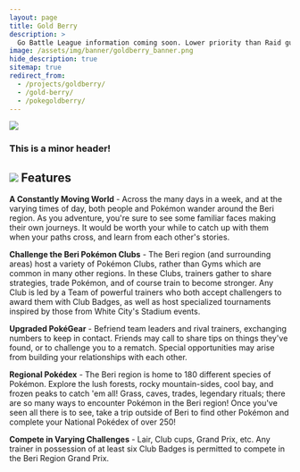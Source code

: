 ```yaml
---
layout: page
title: Gold Berry
description: >
  Go Battle League information coming soon. Lower priority than Raid guides and teambuilding.
image: /assets/img/banner/goldberry_banner.png
hide_description: true
sitemap: true
redirect_from:
  - /projects/goldberry/
  - /gold-berry/
  - /pokegoldberry/
---
```


![](http://matohub.com/assets/img/banner/goldberry_banner.png)
### This is a minor header!

## ![](http://matohub.com/assets/img/goldberry/pichu.png) Features
**A Constantly Moving World** - Across the many days in a week, and at the varying times of day, both people and Pokémon wander around the Beri region. As you adventure, you're sure to see some familiar faces making their own journeys. It would be worth your while to catch up with them when your paths cross, and learn from each other's stories.

**Challenge the Beri Pokémon Clubs** - The Beri region (and surrounding areas) host a variety of Pokémon Clubs, rather than Gyms which are common in many other regions. In these Clubs, trainers gather to share strategies, trade Pokémon, and of course train to become stronger. Any Club is led by a Team of powerful trainers who both accept challengers to award them with Club Badges, as well as host specialized tournaments inspired by those from White City's Stadium events.

**Upgraded PokéGear** - Befriend team leaders and rival trainers, exchanging numbers to keep in contact. Friends may call to share tips on things they've found, or to challenge you to a rematch. Special opportunities may arise from building your relationships with each other.

**Regional Pokédex** - The Beri region is home to 180 different species of Pokémon. Explore the lush forests, rocky mountain-sides, cool bay, and frozen peaks to catch 'em all! Grass, caves, trades, legendary rituals; there are so many ways to encounter Pokémon in the Beri region! Once you've seen all there is to see, take a trip outside of Beri to find other Pokémon and complete your National Pokédex of over 250!

**Compete in Varying Challenges** - Lair, Club cups, Grand Prix, etc. Any trainer in possession of at least six Club Badges is permitted to compete in the Beri Region Grand Prix.
